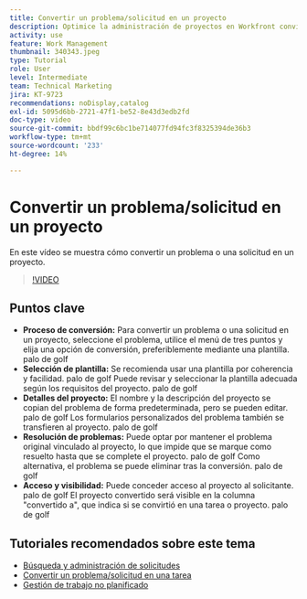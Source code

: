 ```yaml
---
title: Convertir un problema/solicitud en un proyecto
description: Optimice la administración de proyectos en Workfront convirtiendo problemas en proyectos con plantillas, personalizando los detalles del proyecto, administrando las opciones de resolución de problemas y garantizando la visibilidad y el acceso a flujos de trabajo sin problemas.
activity: use
feature: Work Management
thumbnail: 340343.jpeg
type: Tutorial
role: User
level: Intermediate
team: Technical Marketing
jira: KT-9723
recommendations: noDisplay,catalog
exl-id: 5095d6bb-2721-47f1-be52-8e43d3edb2fd
doc-type: video
source-git-commit: bbdf99c6bc1be714077fd94fc3f8325394de36b3
workflow-type: tm+mt
source-wordcount: '233'
ht-degree: 14%

---
```


# Convertir un problema/solicitud en un proyecto

En este vídeo se muestra cómo convertir un problema o una solicitud en un proyecto.

>[!VIDEO](https://video.tv.adobe.com/v/3446625/?quality=12&learn=on&enablevpops=1&captions=spa)

## Puntos clave

* **Proceso de conversión:** Para convertir un problema o una solicitud en un proyecto, seleccione el problema, utilice el menú de tres puntos y elija una opción de conversión, preferiblemente mediante una plantilla. palo de golf
* **Selección de plantilla:** Se recomienda usar una plantilla por coherencia y facilidad. palo de golf Puede revisar y seleccionar la plantilla adecuada según los requisitos del proyecto. palo de golf
* **Detalles del proyecto:** El nombre y la descripción del proyecto se copian del problema de forma predeterminada, pero se pueden editar. palo de golf Los formularios personalizados del problema también se transfieren al proyecto. palo de golf
* **Resolución de problemas:** Puede optar por mantener el problema original vinculado al proyecto, lo que impide que se marque como resuelto hasta que se complete el proyecto. palo de golf Como alternativa, el problema se puede eliminar tras la conversión. palo de golf
* **Acceso y visibilidad:** Puede conceder acceso al proyecto al solicitante. palo de golf El proyecto convertido será visible en la columna &quot;convertido a&quot;, que indica si se convirtió en una tarea o proyecto. palo de golf


## Tutoriales recomendados sobre este tema

* [Búsqueda y administración de solicitudes](/help/manage-work/issues-requests/find-requests.md)
* [Convertir un problema/solicitud en una tarea](/help/manage-work/issues-requests/convert-issues-to-other-work-items.md)
* [Gestión de trabajo no planificado](/help/manage-work/issues-requests/handle-unplanned-work.md)

